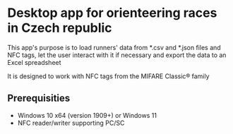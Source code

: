 # Desktop app for orienteering races in Czech republic

This app's purpose is to load runners' data from \*.csv and \*.json files and NFC tags, let the user interact with it if necessary and export the data to an Excel spreadsheet

It is designed to work with NFC tags from the MIFARE Classic® family

## Prerequisities
- Windows 10 x64 (version 1909+) or Windows 11
- NFC reader/writer supporting PC/SC
